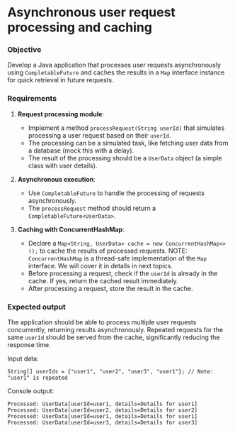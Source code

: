 # Asynchronous user request processing and caching

### Objective
Develop a Java application that processes user requests asynchronously using `CompletableFuture` and caches the results in a `Map` interface instance for quick retrieval in future requests.

### Requirements

1. **Request processing module**:
    - Implement a method `processRequest(String userId)` that simulates processing a user request based on their `userId`.
    - The processing can be a simulated task, like fetching user data from a database (mock this with a delay).
    - The result of the processing should be a `UserData` object (a simple class with user details).

2. **Asynchronous execution**:
    - Use `CompletableFuture` to handle the processing of requests asynchronously.
    - The `processRequest` method should return a `CompletableFuture<UserData>`.

3. **Caching with ConcurrentHashMap**:
    - Declare a `Map<String, UserData> cache = new ConcurrentHashMap<>();` to cache the results of processed requests. NOTE: `ConcurrentHashMap` is a thread-safe implementation of the `Map` interface. We will cover it in details in next topics.
    - Before processing a request, check if the `userId` is already in the cache. If yes, return the cached result immediately.
    - After processing a request, store the result in the cache.

### Expected output
The application should be able to process multiple user requests concurrently, returning results asynchronously. Repeated requests for the same `userId` should be served from the cache, significantly reducing the response time.

Input data: 

`String[] userIds = {"user1", "user2", "user3", "user1"}; // Note: "user1" is repeated`


Console output: 
```text
Processed: UserData[userId=user1, details=Details for user1]
Processed: UserData[userId=user2, details=Details for user2]
Processed: UserData[userId=user1, details=Details for user1]
Processed: UserData[userId=user3, details=Details for user3]

```
